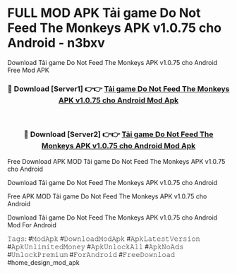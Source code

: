 # FULL MOD APK Tải game Do Not Feed The Monkeys APK v1.0.75 cho Android - n3bxv
Download Tải game Do Not Feed The Monkeys APK v1.0.75 cho Android Free Mod APK

<div align="center">
<h3>🔴 Download [Server1] 👉👉 <a href="https://apk-comot.site?title=Tải_game_Do_Not_Feed_The_Monkeys_APK_v1.0.75_cho_Android">Tải game Do Not Feed The Monkeys APK v1.0.75 cho Android Mod Apk</a></h3><br>

<h3>🔴 Download [Server2] 👉👉 <a href="https://apk-comot.site?title=Tải_game_Do_Not_Feed_The_Monkeys_APK_v1.0.75_cho_Android">Tải game Do Not Feed The Monkeys APK v1.0.75 cho Android Mod Apk</a></h3>
</div>


Free Download APK MOD Tải game Do Not Feed The Monkeys APK v1.0.75 cho Android

Download Tải game Do Not Feed The Monkeys APK v1.0.75 cho Android 

Free APK MOD Tải game Do Not Feed The Monkeys APK v1.0.75 cho Android 

Download Tải game Do Not Feed The Monkeys APK v1.0.75 cho Android Mod For Android

𝚃𝚊𝚐𝚜: #𝙼𝚘𝚍𝙰𝚙𝚔 #𝙳𝚘𝚠𝚗𝚕𝚘𝚊𝚍𝙼𝚘𝚍𝙰𝚙𝚔 #𝙰𝚙𝚔𝙻𝚊𝚝𝚎𝚜𝚝𝚅𝚎𝚛𝚜𝚒𝚘𝚗 #𝙰𝚙𝚔𝚄𝚗𝚕𝚒𝚖𝚒𝚝𝚎𝚍𝙼𝚘𝚗𝚎𝚢 #𝙰𝚙𝚔𝚄𝚗𝚕𝚘𝚌𝚔𝙰𝚕𝚕 #𝙰𝚙𝚔𝙽𝚘𝙰𝚍𝚜 #𝚄𝚗𝚕𝚘𝚌𝚔𝙿𝚛𝚎𝚖𝚒𝚞𝚖 #𝙵𝚘𝚛𝙰𝚗𝚍𝚛𝚘𝚒𝚍 #𝙵𝚛𝚎𝚎𝙳𝚘𝚠𝚗𝚕𝚘𝚊𝚍 #home_design_mod_apk
